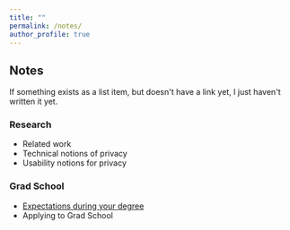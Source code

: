 ```yaml
---
title: ""
permalink: /notes/
author_profile: true
---
```


<h2>Notes</h2>
If something exists as a list item, but doesn't have a link yet, I just haven't written it yet. 

<h3>Research</h3>
<ul>
  <li>Related work</li>
  <li>Technical notions of privacy</li>
  <li>Usability notions for privacy</li>
</ul>


<h3>Grad School</h3>
<ul>
  <li><a href="https://bkacsmar.github.io///notes/expectations/">Expectations during your degree</a></li>
  <li>Applying to Grad School</li>
</ul>
